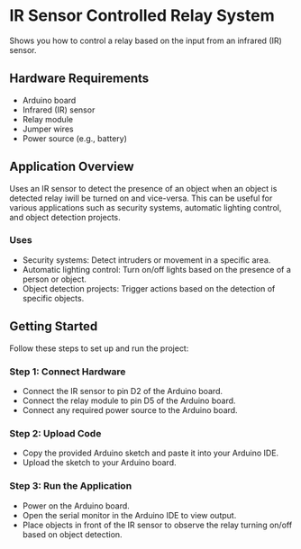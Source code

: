 # IR Sensor Controlled Relay System

 Shows you how to control a relay based on the input from an infrared (IR) sensor.

## Hardware Requirements

- Arduino board
- Infrared (IR) sensor
- Relay module
- Jumper wires
- Power source (e.g., battery)

## Application Overview

Uses an IR sensor to detect the presence of an object when an object is detected relay iwill be turned on and vice-versa. This can be useful for various applications such as security systems, automatic lighting control, and object detection projects.

### Uses

- Security systems: Detect intruders or movement in a specific area.
- Automatic lighting control: Turn on/off lights based on the presence of a person or object.
- Object detection projects: Trigger actions based on the detection of specific objects.

## Getting Started

Follow these steps to set up and run the project:

### Step 1: Connect Hardware

- Connect the IR sensor to pin D2 of the Arduino board.
- Connect the relay module to pin D5 of the Arduino board.
- Connect any required power source to the Arduino board.

### Step 2: Upload Code

- Copy the provided Arduino sketch and paste it into your Arduino IDE.
- Upload the sketch to your Arduino board.

### Step 3: Run the Application

- Power on the Arduino board.
- Open the serial monitor in the Arduino IDE to view output.
- Place objects in front of the IR sensor to observe the relay turning on/off based on object detection.


